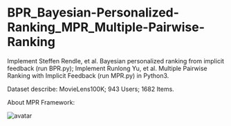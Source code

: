 # BPR_Bayesian-Personalized-Ranking_MPR_Multiple-Pairwise-Ranking

Implement Steffen Rendle, et al. Bayesian personalized ranking from implicit feedback (run BPR.py);
Implement Runlong Yu, et al. Multiple Pairwise Ranking with Implicit Feedback (run MPR.py) in Python3.

Dataset describe: MovieLens100K; 943 Users; 1682 Items.

About MPR Framework:

![avatar](http://pic.rsun.tech/MPR.PNG)
